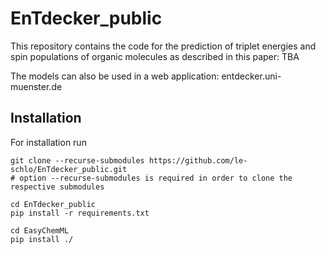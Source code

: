 # EnTdecker_public
This repository contains the code for the prediction of triplet energies and spin populations of organic molecules as described in this paper: TBA

The models can also be used in a web application: entdecker.uni-muenster.de

## Installation
For installation run
```
git clone --recurse-submodules https://github.com/le-schlo/EnTdecker_public.git
# option --recurse-submodules is required in order to clone the respective submodules

cd EnTdecker_public
pip install -r requirements.txt

cd EasyChemML
pip install ./
```
